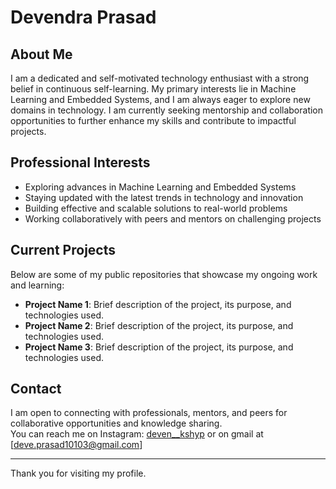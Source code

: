 # Devendra Prasad

## About Me

I am a dedicated and self-motivated technology enthusiast with a strong belief in continuous self-learning. My primary interests lie in Machine Learning and Embedded Systems, and I am always eager to explore new domains in technology. I am currently seeking mentorship and collaboration opportunities to further enhance my skills and contribute to impactful projects.

## Professional Interests

- Exploring advances in Machine Learning and Embedded Systems
- Staying updated with the latest trends in technology and innovation
- Building effective and scalable solutions to real-world problems
- Working collaboratively with peers and mentors on challenging projects

## Current Projects

Below are some of my public repositories that showcase my ongoing work and learning:

<!-- Replace these example projects with your actual public repositories and a short description of each -->
- **Project Name 1**: Brief description of the project, its purpose, and technologies used.
- **Project Name 2**: Brief description of the project, its purpose, and technologies used.
- **Project Name 3**: Brief description of the project, its purpose, and technologies used.

## Contact

I am open to connecting with professionals, mentors, and peers for collaborative opportunities and knowledge sharing.  
You can reach me on Instagram: [deven__kshyp](https://instagram.com/deven__kshyp) or on gmail at [deve.prasad10103@gmail.com]

---

Thank you for visiting my profile.
